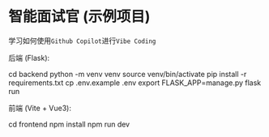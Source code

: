 # 智能面试官 (示例项目)
学习如何使用`Github Copilot`进行`Vibe Coding`

后端 (Flask):

cd backend
python -m venv venv
source venv/bin/activate
pip install -r requirements.txt
cp .env.example .env
export FLASK_APP=manage.py
flask run

前端 (Vite + Vue3):

cd frontend
npm install
npm run dev

